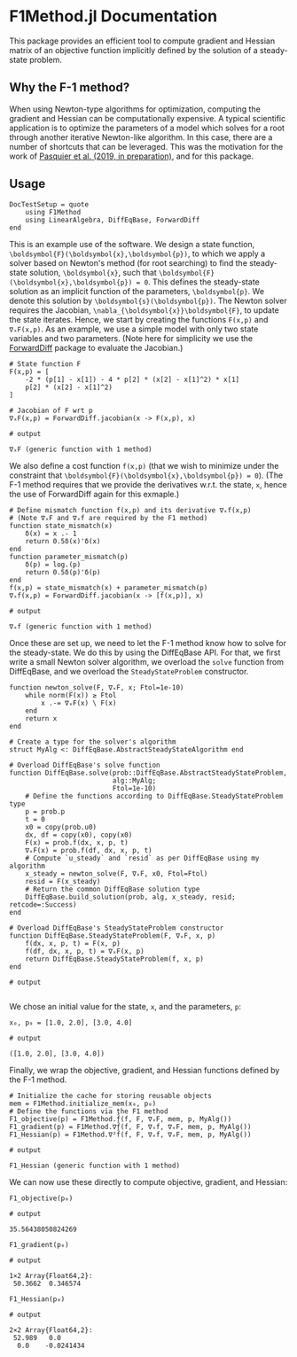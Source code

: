 # F1Method.jl Documentation

This package provides an efficient tool to compute gradient and Hessian matrix of an objective function implicitly defined by the solution of a steady-state problem.

## Why the F-1 method?

When using Newton-type algorithms for optimization, computing the gradient and Hessian can be computationally expensive.
A typical scientific application is to optimize the parameters of a model which solves for a root through another iterative Newton-like algorithm.
In this case, there are a number of shortcuts that can be leveraged.
This was the motivation for the work of [Pasquier et al. (2019, in preparation)](), and for this package.

## Usage

```@meta
DocTestSetup = quote
    using F1Method
    using LinearAlgebra, DiffEqBase, ForwardDiff
end
```

This is an example use of the software.
We design a state function, ``\boldsymbol{F}(\boldsymbol{x},\boldsymbol{p})``, to which we apply a solver based on Newton's method (for root searching) to find the steady-state solution, ``\boldsymbol{x}``, such that ``\boldsymbol{F}(\boldsymbol{x},\boldsymbol{p}) = 0``.
This defines the steady-state solution as an implicit function of the parameters, ``\boldsymbol{p}``.
We denote this solution by ``\boldsymbol{s}(\boldsymbol{p})``.
The Newton solver requires the Jacobian, ``\nabla_{\boldsymbol{x}}\boldsymbol{F}``, to update the state iterates.
Hence, we start by creating the functions `F(x,p)` and `∇ₓF(x,p)`.
As an example, we use a simple model with only two state variables and two parameters.
(Note here for simplicity we use the [ForwardDiff](https://github.com/JuliaDiff/ForwardDiff.jl) package to evaluate the Jacobian.)

```jldoctest usage
# State function F
F(x,p) = [
    -2 * (p[1] - x[1]) - 4 * p[2] * (x[2] - x[1]^2) * x[1]
    p[2] * (x[2] - x[1]^2)
]

# Jacobian of F wrt p
∇ₓF(x,p) = ForwardDiff.jacobian(x -> F(x,p), x)

# output

∇ₓF (generic function with 1 method)
```

We also define a cost function `f(x,p)` (that we wish to minimize under the constraint that ``\boldsymbol{F}(\boldsymbol{x},\boldsymbol{p}) = 0``).
(The F-1 method requires that we provide the derivatives w.r.t. the state, `x`, hence the use of ForwardDiff again for this exmaple.)

```jldoctest usage
# Define mismatch function f(x,p) and its derivative ∇ₓf(x,p)
# (Note ∇ₓF and ∇ₓf are required by the F1 method)
function state_mismatch(x)
    δ(x) = x .- 1
    return 0.5δ(x)'δ(x)
end
function parameter_mismatch(p)
    δ(p) = log.(p)
    return 0.5δ(p)'δ(p)
end
f(x,p) = state_mismatch(x) + parameter_mismatch(p)
∇ₓf(x,p) = ForwardDiff.jacobian(x -> [f(x,p)], x)

# output

∇ₓf (generic function with 1 method)
```

Once these are set up, we need to let the F-1 method know how to solve for the steady-state.
We do this by using the DiffEqBase API.
For that, we first write a small Newton solver algorithm, we overload the `solve` function from DiffEqBase, and we overload the `SteadyStateProblem` constructor.

```jldoctest usage
function newton_solve(F, ∇ₓF, x; Ftol=1e-10)
    while norm(F(x)) ≥ Ftol
        x .-= ∇ₓF(x) \ F(x)
    end
    return x
end

# Create a type for the solver's algorithm
struct MyAlg <: DiffEqBase.AbstractSteadyStateAlgorithm end

# Overload DiffEqBase's solve function
function DiffEqBase.solve(prob::DiffEqBase.AbstractSteadyStateProblem,
                          alg::MyAlg;
                          Ftol=1e-10)
    # Define the functions according to DiffEqBase.SteadyStateProblem type
    p = prob.p
    t = 0
    x0 = copy(prob.u0)
    dx, df = copy(x0), copy(x0)
    F(x) = prob.f(dx, x, p, t)
    ∇ₓF(x) = prob.f(df, dx, x, p, t)
    # Compute `u_steady` and `resid` as per DiffEqBase using my algorithm
    x_steady = newton_solve(F, ∇ₓF, x0, Ftol=Ftol)
    resid = F(x_steady)
    # Return the common DiffEqBase solution type
    DiffEqBase.build_solution(prob, alg, x_steady, resid; retcode=:Success)
end

# Overload DiffEqBase's SteadyStateProblem constructor
function DiffEqBase.SteadyStateProblem(F, ∇ₓF, x, p)
    f(dx, x, p, t) = F(x, p)
    f(df, dx, x, p, t) = ∇ₓF(x, p)
    return DiffEqBase.SteadyStateProblem(f, x, p)
end

# output


```

We chose an initial value for the state, `x`, and the parameters, `p`:

```jldoctest usage
x₀, p₀ = [1.0, 2.0], [3.0, 4.0]

# output

([1.0, 2.0], [3.0, 4.0])
```

Finally, we wrap the objective, gradient, and Hessian functions defined by the F-1 method.

```jldoctest usage
# Initialize the cache for storing reusable objects
mem = F1Method.initialize_mem(x₀, p₀)
# Define the functions via the F1 method
F1_objective(p) = F1Method.f̂(f, F, ∇ₓF, mem, p, MyAlg())
F1_gradient(p) = F1Method.∇f̂(f, F, ∇ₓf, ∇ₓF, mem, p, MyAlg())
F1_Hessian(p) = F1Method.∇²f̂(f, F, ∇ₓf, ∇ₓF, mem, p, MyAlg())

# output

F1_Hessian (generic function with 1 method)
```

We can now use these directly to compute objective, gradient, and Hessian:

```jldoctest usage
F1_objective(p₀)

# output

35.56438050824269
```

```jldoctest usage
F1_gradient(p₀)

# output

1×2 Array{Float64,2}:
 50.3662  0.346574
```


```jldoctest usage
F1_Hessian(p₀)

# output

2×2 Array{Float64,2}:
 52.989   0.0
  0.0    -0.0241434
```

